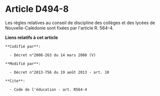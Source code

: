 # Article D494-8

Les règles relatives au conseil de discipline des collèges et des lycées de Nouvelle-Calédonie sont fixées par l'article R.
564-4.

**Liens relatifs à cet article**

	**Codifié par**:

	  - Décret n°2008-263 du 14 mars 2008 (V)

	**Modifié par**:

	  - Décret n°2013-756 du 19 août 2013 - art. 10

	**Cite**:

	  - Code de l'éducation - art. R564-4
